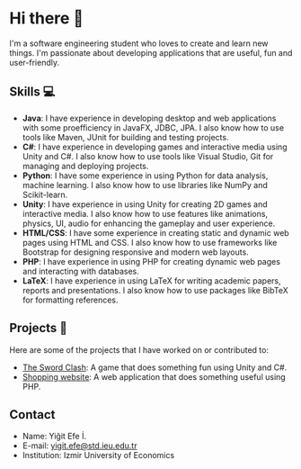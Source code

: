 # Hi there 👋

I'm a software engineering student who loves to create and learn new things. I'm passionate about developing applications that are useful, fun and user-friendly.

## Skills 💻

- **Java**: I have experience in developing desktop and web applications with some proefficiency in JavaFX, JDBC, JPA. I also know how to use tools like Maven, JUnit for building and testing projects.
- **C#**: I have experience in developing games and interactive media using Unity and C#. I also know how to use tools like Visual Studio, Git for managing and deploying projects.
- **Python**: I have some experience in using Python for data analysis, machine learning. I also know how to use libraries like NumPy and Scikit-learn.
- **Unity**: I have experience in using Unity for creating 2D games and interactive media. I also know how to use features like animations, physics, UI, audio for enhancing the gameplay and user experience.
- **HTML/CSS**: I have some experience in creating static and dynamic web pages using HTML and CSS. I also know how to use frameworks like Bootstrap for designing responsive and modern web layouts.
- **PHP**: I have experience in using PHP for creating dynamic web pages and interacting with databases.
- **LaTeX**: I have experience in using LaTeX for writing academic papers, reports and presentations. I also know how to use packages like BibTeX for formatting references.

## Projects 🚀

Here are some of the projects that I have worked on or contributed to:

- [The Sword Clash](https://github.com/Parryword/The-Sword-Clash): A game that does something fun using Unity and C#.
- [Shopping website](https://github.com/Parryword/Shopping-website): A web application that does something useful using PHP.

## Contact
- Name: Yiğit Efe İ. 
- E-mail: yigit.efe@std.ieu.edu.tr
- Institution: Izmir University of Economics
